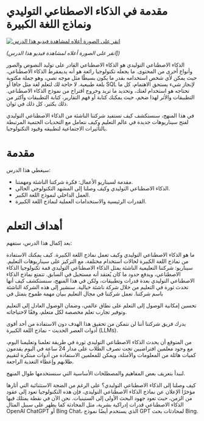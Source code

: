 # مقدمة في الذكاء الاصطناعي التوليدي ونماذج اللغة الكبيرة
[![انقر على الصورة أعلاه لمشاهدة فيديو هذا الدرس](./images/01-lesson-banner.png?WT.mc_id=academic-105485-koreyst)](https://youtu.be/vf_mZrn8ibc?WT.mc_id=academic-105485-koreyst)

*(انقر على الصورة أعلاه لمشاهدة فيديو هذا الدرس])*


الذكاء الاصطناعي التوليدي هو الذكاء الاصطناعي القادر على توليد النصوص والصور وأنواع أخرى من المحتوى. ما يجعله تكنولوجيا رائعة هو أنه يديمقرط الذكاء الاصطناعي، حيث يمكن لأي شخص استخدامه بقدر ما يكون بسيطًا مثل موجه نصي، وهو جملة مكتوبة بلغة طبيعية. لا حاجة لك لتعلم لغة مثل جافا أو SQL لإنجاز شيء يستحق الاهتمام، كل ما تحتاجه هو استخدام لغتك، وتحديد ما تريد وخروج اقتراح من نموذج الذكاء الاصطناعي. التطبيقات والأثر لهذا ضخم، حيث يمكنك كتابة أو فهم التقارير، كتابة التطبيقات وأكثر من ذلك بكثير، كل ذلك في ثوان.

في هذا المنهج، سنستكشف كيف تستفيد شركتنا الناشئة من الذكاء الاصطناعي التوليدي لفتح سيناريوهات جديدة في عالم التعليم وكيف نتعامل مع التحديات الحتمية المرتبطة بالتأثيرات الاجتماعية لتطبيقه وقيود التكنولوجيا.

# مقدمة
سيغطي هذا الدرس:

* مقدمة لسيناريو الأعمال: فكرة شركتنا الناشئة ومهمتنا.
* الذكاء الاصطناعي التوليدي وكيف وصلنا إلى المشهد التكنولوجي الحالي.
* العمل الداخلي لنموذج اللغة الكبير.
* القدرات الرئيسية والاستخدامات العملية لنماذج اللغة الكبيرة.
# أهداف التعلم
 بعد إكمال هذا الدرس، ستفهم:

ما هو الذكاء الاصطناعي التوليدي وكيف تعمل نماذج اللغة الكبيرة.
كيف يمكنك الاستفادة من نماذج اللغة الكبيرة لحالات استخدام مختلفة، مع التركيز على سيناريوهات التعليم.
سيناريو: شركتنا التعليمية الناشئة
يمثل الذكاء الاصطناعي التوليدي قمة تكنولوجيا الذكاء الاصطناعي، ويدفع حدود ما كان يُعتقد أنه مستحيل في السابق. تتمتع نماذج الذكاء الاصطناعي التوليدي بعدة قدرات وتطبيقات، ولكن في هذا المنهج، سنستكشف كيف أنها تحدث ثورة في التعليم من خلال شركة ناشئة خيالية. سنشير إلى هذه الشركة الناشئة باسم شركتنا. تعمل شركتنا في مجال التعليم ببيان مهمة طموح يتمثل في


تحسين إمكانية الوصول إلى التعلم على نطاق عالمي، وضمان الوصول العادل إلى التعليم وتوفير تجارب تعلم مخصصة لكل متعلم، وفقًا لاحتياجاته.

يدرك فريق شركتنا أننا لن نتمكن من تحقيق هذا الهدف دون الاستفادة من أحد أقوى أدوات العصر الحديث - نماذج اللغة الكبيرة (LLMs).

من المتوقع أن يحدث الذكاء الاصطناعي التوليدي ثورة في طريقة تعلمنا وتعليمنا اليوم، مع وجود معلمين افتراضيين تحت تصرف الطلاب على مدار 24 ساعة في اليوم يقدمون كميات هائلة من المعلومات والأمثلة، ويمكن للمعلمين الاستفادة من أدوات مبتكرة لتقييم طلابهم وإعطاء التغذية الراجعة.

لنبدأ بتعريف بعض المفاهيم والمصطلحات الأساسية التي سنستخدمها طوال المنهج.

كيف وصلنا إلى الذكاء الاصطناعي التوليدي؟
على الرغم من الضجة الاستثنائية التي أثارها مؤخرًا الإعلان عن نماذج الذكاء الاصطناعي التوليدي، فإن هذه التكنولوجيا تعود إلى عقود من الزمن، حيث تعود جهود البحث الأولى إلى الستينيات. نحن الآن في نقطة يمتلك فيها الذكاء الاصطناعي قدرات إدراكية بشرية، مثل المحادثة كما يظهر على سبيل المثال OpenAI ChatGPT أو Bing Chat، الذي يستخدم أيضًا نموذج GPT لمحادثات بحث Bing.